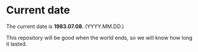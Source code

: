 # Current date

The current date is **1983.07.08.** (YYYY.MM.DD.)

This repository will be good when the world ends, so we will know how long it lasted.